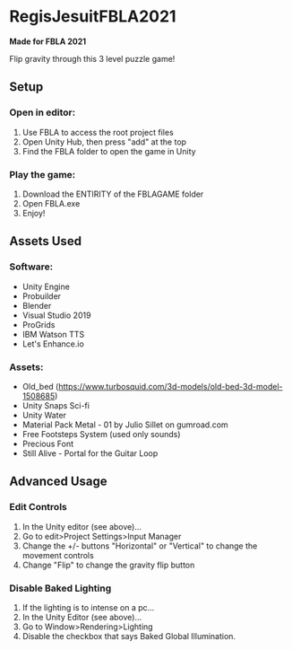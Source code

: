 # RegisJesuitFBLA2021
**Made for FBLA 2021**

Flip gravity through this 3 level puzzle game!

## Setup
### Open in editor:
1. Use FBLA to access the root project files
2. Open Unity Hub, then press "add" at the top
3. Find the FBLA folder to open the game in Unity
### Play the game:
1. Download the ENTIRITY of the FBLAGAME folder
2. Open FBLA.exe
3. Enjoy!

## Assets Used
### Software:
* Unity Engine
* Probuilder
* Blender
* Visual Studio 2019
* ProGrids
* IBM Watson TTS
* Let's Enhance.io

### Assets:
* Old_bed (https://www.turbosquid.com/3d-models/old-bed-3d-model-1508685)
* Unity Snaps Sci-fi
* Unity Water
* Material Pack Metal - 01 by Julio Sillet on gumroad.com
* Free Footsteps System (used only sounds)
* Precious Font
* Still Alive - Portal for the Guitar Loop

## Advanced Usage
### Edit Controls
1. In the Unity editor (see above)...
2. Go to edit>Project Settings>Input Manager
3. Change the +/- buttons "Horizontal" or "Vertical" to change the movement controls
4. Change "Flip" to change the gravity flip button

### Disable Baked Lighting
1. If the lighting is to intense on a pc...
2. In the Unity Editor (see above)...
3. Go to Window>Rendering>Lighting
4. Disable the checkbox that says Baked Global Illumination.
